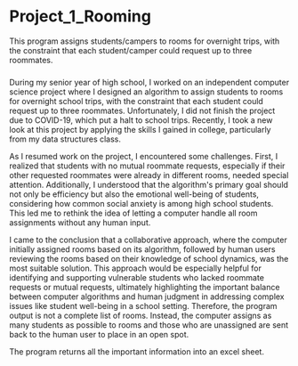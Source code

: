 # Project_1_Rooming
This program assigns students/campers to rooms for overnight trips, with the constraint that each student/camper could request up to three roommates.
###

During my senior year of high school, I worked on an independent computer science project where I designed an algorithm to assign students to rooms for overnight school trips, with the constraint that each student could request up to three roommates. Unfortunately, I did not finish the project due to COVID-19, which put a halt to school trips. Recently, I took a new look at this project by applying the skills I gained in college, particularly from my data structures class.

As I resumed work on the project, I encountered some challenges. First, I realized that students with no mutual roommate requests, especially if their other requested roommates were already in different rooms, needed special attention. Additionally, I understood that the algorithm's primary goal should not only be efficiency but also the emotional well-being of students, considering how common social anxiety is among high school students. This led me to rethink the idea of letting a computer handle all room assignments without any human input.

I came to the conclusion that a collaborative approach, where the computer initially assigned rooms based on its algorithm, followed by human users reviewing the rooms based on their knowledge of school dynamics, was the most suitable solution. This approach would be especially helpful for identifying and supporting vulnerable students who lacked roommate requests or mutual requests, ultimately highlighting the important balance between computer algorithms and human judgment in addressing complex issues like student well-being in a school setting. Therefore, the program output is not a complete list of rooms. Instead, the computer assigns as many students as possible to rooms and those who are unassigned are sent back to the human user to place in an open spot.

The program returns all the important information into an excel sheet.
